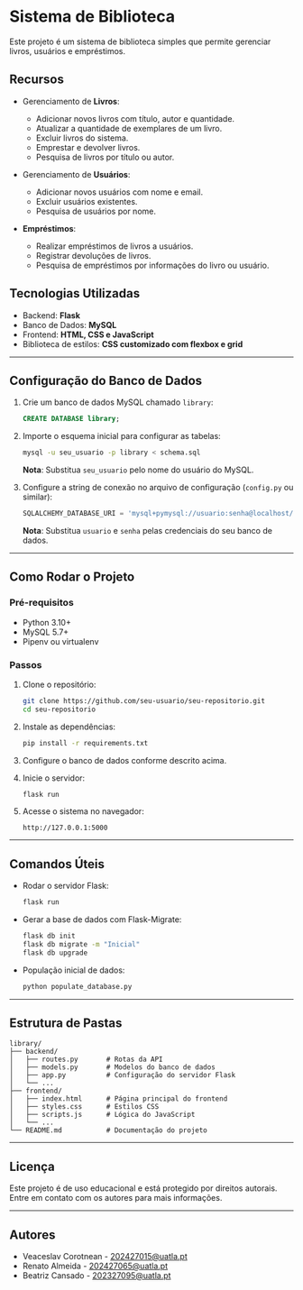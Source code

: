 # Sistema de Biblioteca

Este projeto é um sistema de biblioteca simples que permite gerenciar livros, usuários e empréstimos.

## Recursos

- Gerenciamento de **Livros**:
  - Adicionar novos livros com título, autor e quantidade.
  - Atualizar a quantidade de exemplares de um livro.
  - Excluir livros do sistema.
  - Emprestar e devolver livros.
  - Pesquisa de livros por título ou autor.

- Gerenciamento de **Usuários**:
  - Adicionar novos usuários com nome e email.
  - Excluir usuários existentes.
  - Pesquisa de usuários por nome.

- **Empréstimos**:
  - Realizar empréstimos de livros a usuários.
  - Registrar devoluções de livros.
  - Pesquisa de empréstimos por informações do livro ou usuário.

## Tecnologias Utilizadas

- Backend: **Flask**
- Banco de Dados: **MySQL**
- Frontend: **HTML, CSS e JavaScript**
- Biblioteca de estilos: **CSS customizado com flexbox e grid**

---

## Configuração do Banco de Dados

1. Crie um banco de dados MySQL chamado `library`:
   ```sql
   CREATE DATABASE library;
   ```

2. Importe o esquema inicial para configurar as tabelas:
   ```bash
   mysql -u seu_usuario -p library < schema.sql
   ```
   **Nota**: Substitua `seu_usuario` pelo nome do usuário do MySQL.

3. Configure a string de conexão no arquivo de configuração (`config.py` ou similar):
   ```python
   SQLALCHEMY_DATABASE_URI = 'mysql+pymysql://usuario:senha@localhost/library'
   ```
   **Nota**: Substitua `usuario` e `senha` pelas credenciais do seu banco de dados.

---

## Como Rodar o Projeto

### Pré-requisitos

- Python 3.10+
- MySQL 5.7+
- Pipenv ou virtualenv

### Passos

1. Clone o repositório:
   ```bash
   git clone https://github.com/seu-usuario/seu-repositorio.git
   cd seu-repositorio
   ```

2. Instale as dependências:
   ```bash
   pip install -r requirements.txt
   ```

3. Configure o banco de dados conforme descrito acima.

4. Inicie o servidor:
   ```bash
   flask run
   ```

5. Acesse o sistema no navegador:
   ```plaintext
   http://127.0.0.1:5000
   ```

---

## Comandos Úteis

- Rodar o servidor Flask:
  ```bash
  flask run
  ```

- Gerar a base de dados com Flask-Migrate:
  ```bash
  flask db init
  flask db migrate -m "Inicial"
  flask db upgrade
  ```

- População inicial de dados:
  ```bash
  python populate_database.py
  ```

---

## Estrutura de Pastas

```plaintext
library/
├── backend/
│   ├── routes.py       # Rotas da API
│   ├── models.py       # Modelos do banco de dados
│   ├── app.py          # Configuração do servidor Flask
│   └── ...
├── frontend/
│   ├── index.html      # Página principal do frontend
│   ├── styles.css      # Estilos CSS
│   ├── scripts.js      # Lógica do JavaScript
│   └── ...
└── README.md           # Documentação do projeto
```

---

## Licença

Este projeto é de uso educacional e está protegido por direitos autorais. Entre em contato com os autores para mais informações.

---

## Autores

- Veaceslav Corotnean - 202427015@uatla.pt
- Renato Almeida - 202427065@uatla.pt
- Beatriz Cansado - 202327095@uatla.pt
